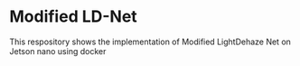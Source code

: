 # Modified LD-Net
 This respository shows the implementation of Modified LightDehaze Net on Jetson nano using docker
